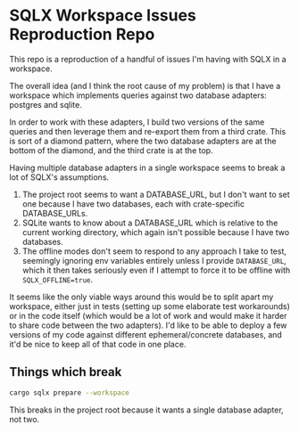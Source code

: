 # SQLX Workspace Issues Reproduction Repo

This repo is a reproduction of a handful of issues I'm having with SQLX in a workspace.

The overall idea (and I think the root cause of my problem) is that I have a workspace which implements queries against two database adapters: postgres and sqlite.

In order to work with these adapters, I build two versions of the same queries and then leverage them and re-export them from a third crate. This is sort of a diamond pattern, where the two database adapters are at the bottom of the diamond, and the third crate is at the top.

Having multiple database adapters in a single workspace seems to break a lot of SQLX's assumptions.

1. The project root seems to want a DATABASE_URL, but I don't want to set one because I have two databases, each with crate-specific DATABASE_URLs.
2. SQLite wants to know about a DATABASE_URL which is relative to the current working directory, which again isn't possible because I have two databases.
3. The offline modes don't seem to respond to any approach I take to test, seemingly ignoring env variables entirely unless I provide `DATABASE_URL`, which it then takes seriously even if I attempt to force it to be offline with `SQLX_OFFLINE=true`.

It seems like the only viable ways around this would be to split apart my workspace, either just in tests (setting up some elaborate test workarounds) or in the code itself (which would be a lot of work and would make it harder to share code between the two adapters). I'd like to be able to deploy a few versions of my code against different ephemeral/concrete databases, and it'd be nice to keep all of that code in one place.

## Things which break

```bash
cargo sqlx prepare --workspace
```

This breaks in the project root because it wants a single database adapter, not two.
